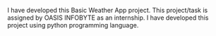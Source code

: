 I have developed this Basic Weather App project. This project/task is assigned by OASIS INFOBYTE as an internship. I have developed this project using python programming language.
